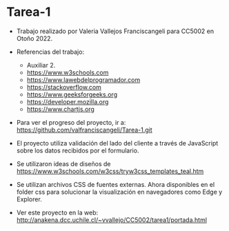 # Tarea-1

- Trabajo realizado por Valeria Vallejos Franciscangeli para CC5002 en Otoño 2022.
- Referencias del trabajo: 
    - Auxiliar 2.
    - https://www.w3schools.com
    - https://www.lawebdelprogramador.com
    - https://stackoverflow.com
    - https://www.geeksforgeeks.org
    - https://developer.mozilla.org
    - https://www.chartjs.org


- Para ver el progreso del proyecto, ir a: https://github.com/valfranciscangeli/Tarea-1.git

- El proyecto utiliza validación del lado del cliente a través de JavaScript sobre los datos recibidos por el formulario. 
- Se utilizaron ideas de diseños de https://www.w3schools.com/w3css/tryw3css_templates_teal.htm
- Se utilizan archivos CSS de fuentes externas. Ahora disponibles en el folder css para solucionar la visualización en navegadores como Edge y Explorer.


- Ver este proyecto en la web: http://anakena.dcc.uchile.cl/~vvallejo/CC5002/tarea1/portada.html